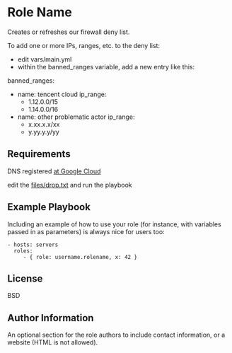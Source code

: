 # Role Name

Creates or refreshes our firewall deny list.

To add one or more IPs, ranges, etc. to the deny list:

- edit vars/main.yml
- within the banned_ranges variable, add a new entry like this:

banned_ranges:

- name: tencent cloud
  ip_range:
  - 1.12.0.0/15
  - 1.14.0.0/16
- name: other problematic actor
  ip_range:
  - x.xx.x.x/xx
  - y.yy.y.y/yy

## Requirements

DNS registered [at Google Cloud](https://console.cloud.google.com/net-services/dns/zones?referrer=search&project=pul-gcdc)

edit the [files/drop.txt](files/drop.txt) and run the playbook

## Example Playbook

Including an example of how to use your role (for instance, with variables passed in as parameters) is always nice for users too:

    - hosts: servers
      roles:
         - { role: username.rolename, x: 42 }

## License

BSD

## Author Information

An optional section for the role authors to include contact information, or a website (HTML is not allowed).
